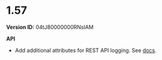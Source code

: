 # 1.57

**Version ID:** 04tJ80000000RNsIAM

**API**

-   Add additional attributes for REST API logging. See
    [docs](https://docs.kratapps.com/one-logger/docs/api/rest-api-logging/).
